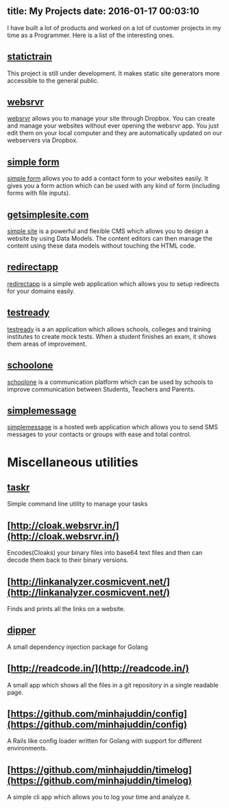 title: My Projects
date: 2016-01-17 00:03:10
---

I have built a lot of products and worked on a lot of customer projects in my time as a Programmer.
Here is a list of the interesting ones.

## [statictrain](http://www.statictrain.com)
This project is still under development. It makes static site generators more accessible to the general public.

## [websrvr](http://www.websrvr.in)
[websrvr](http://www.websrvr.in) allows you to manage your site through Dropbox. You can create and manage your websites without ever opening the websrvr app. You just edit them on your local computer and they are automatically updated on our webservers via Dropbox.

## [simple form](https://getsimpleform.com/)
[simple form](https://getsimpleform.com/) allows you to add a contact form to your websites easily. It gives you a form action which can be used with any kind of form (including forms with file inputs).

## [getsimplesite.com](http://getsimplesite.com/)
[simple site](http://getsimplesite.com/) is a powerful and flexible CMS which allows you to design a website by using Data Models. The content editors can then manage the content using these data models without touching the HTML code.

## [redirectapp](http://redirectapp.com/)
[redirectapp](http://redirectapp.com/) is a simple web application which allows you to setup redirects for your domains easily.

## [testready](http://testready.in/)
[testready](http://testready.in/) is a an application which allows schools, colleges and training institutes to create mock tests. When a student finishes an exam, it shows them areas of improvement.

## [schoolone](http://www.schoolone.in/)
[schoolone](http://www.schoolone.in/) is a communication platform which can be used by schools to improve communication between Students, Teachers and Parents.

## [simplemessage](https://simplemessage.in/)
[simplemessage](https://simplemessage.in/) is a hosted web application which allows you to send SMS messages to your contacts or groups with ease and total control.

# Miscellaneous utilities

## [taskr](https://github.com/minhajuddin/taskr)
Simple command line utility to manage your tasks

## [http://cloak.websrvr.in/](http://cloak.websrvr.in/)
Encodes(Cloaks) your binary files into base64 text files and then can decode them back to their binary versions.

## [http://linkanalyzer.cosmicvent.net/](http://linkanalyzer.cosmicvent.net/)
Finds and prints all the links on a website.

## [dipper](https://github.com/minhajuddin/dipper)
A small dependency injection package for Golang

## [http://readcode.in/](http://readcode.in/)
A small app which shows all the files in a git repository in a single readable  page.

## [https://github.com/minhajuddin/config](https://github.com/minhajuddin/config)
A Rails like config loader written for Golang with support for different environments.

## [https://github.com/minhajuddin/timelog](https://github.com/minhajuddin/timelog)
A simple cli app which allows you to log your time and analyze it.

